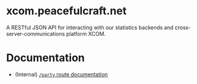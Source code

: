 # xcom.peacefulcraft.net
A RESTful JSON API for interacting with our statistics backends and cross-server-communications platform XCOM.

# Documentation
- (Internal) [`/party` route documentation](https://documenter.getpostman.com/view/15756566/TzRUA714)